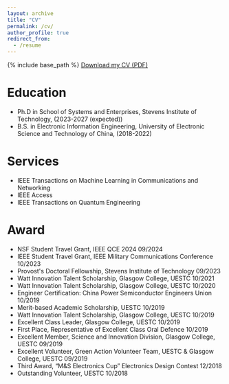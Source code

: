 ```yaml
---
layout: archive
title: "CV"
permalink: /cv/
author_profile: true
redirect_from:
  - /resume
---
```


{% include base_path %}
[Download my CV (PDF)](https://github.com/Yifengml/Yifengqml/blob/master/files/cv2.pdf)

Education
======
* Ph.D in School of Systems and Enterprises, Stevens Institute of Technology, (2023-2027 (expected))
* B.S. in Electronic Information Engineering, University of Electronic Science and Technology of China, (2018-2022)
  
Services
======
* IEEE Transactions on Machine Learning in Communications and Networking
* IEEE Access
* IEEE Transactions on Quantum Engineering
  
Award
======
* NSF Student Travel Grant, IEEE QCE 2024                                             09/2024
* IEEE Student Travel Grant, IEEE Military Communications Conference                  10/2023
* Provost's Doctoral Fellowship, Stevens Institute of Technology                      09/2023
* Watt Innovation Talent Scholarship, Glasgow College, UESTC                          10/2021
* Watt Innovation Talent Scholarship, Glasgow College, UESTC                          10/2020
* Engineer Certification: China Power Semiconductor Engineers Union                   10/2019                              
* Merit-based Academic Scholarship, UESTC                                             10/2019
* Watt Innovation Talent Scholarship, Glasgow College, UESTC                          10/2019
* Excellent Class Leader, Glasgow College, UESTC                                      10/2019
* First Place, Representative of Excellent Class Oral Defence                         10/2019
* Excellent Member, Science and Innovation Division, Glasgow College, UESTC           09/2019
* Excellent Volunteer, Green Action Volunteer Team, UESTC & Glasgow College, UESTC    09/2019
* Third Award, “M&S Electronics Cup” Electronics Design Contest                       12/2018
* Outstanding Volunteer, UESTC                                                        10/2018
